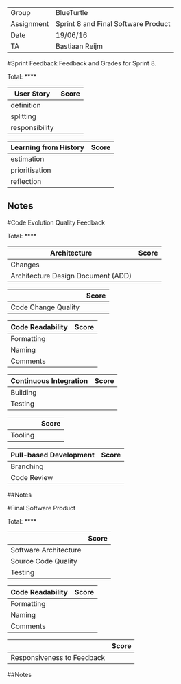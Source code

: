 |      |            |
|------|------------|
|Group | BlueTurtle |
|Assignment|Sprint 8 and Final Software Product|
|Date|19/06/16|
|TA|Bastiaan Reijm|

#Sprint Feedback
Feedback and Grades for Sprint 8.

Total: ****

| User Story | Score |
|------------|-------|
| definition |     |
| splitting  |      |
| responsibility |   |

| Learning from History | Score |
|-----------------------|-------|
| estimation            |     |
| prioritisation        |     |
| reflection            |    |

## Notes

#Code Evolution Quality Feedback

Total: ****

| Architecture                       | Score |
|------------------------------------|-------|
| Changes                            |      |
| Architecture Design Document (ADD) |      |

|                     | Score |
|---------------------|-------|
| Code Change Quality |      |

| Code Readability | Score |
|------------------|-------|
| Formatting       |      |
| Naming           |      |
| Comments         |      |

| Continuous Integration | Score |
|------------------------|-------|
| Building               |      |
| Testing                |      |

|         | Score |
|---------|-------|
| Tooling |      |

| Pull-based Development | Score |
|------------------------|-------|
| Branching              |      |
| Code Review            |      |

##Notes

#Final Software Product

Total: ****

|                     | Score |
|---------------------|-------|
| Software Architecture |      |
| Source Code Quality |      |
| Testing             |      |

| Code Readability | Score |
|------------------|-------|
| Formatting       |      |
| Naming           |      |
| Comments         |      |

|                     | Score |
|---------------------|-------|
| Responsiveness to Feedback |      |

##Notes